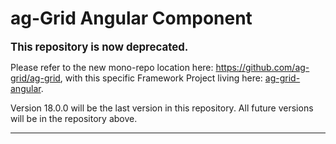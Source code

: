 ag-Grid Angular Component
==============

<big>**This repository is now deprecated.**</big>

Please refer to the new mono-repo location here: https://github.com/ag-grid/ag-grid, with this specific Framework Project living here: [ag-grid-angular](https://github.com/ag-grid/ag-grid/tree/master/community-modules/angular).

Version 18.0.0 will be the last version in this repository. All future versions will be in the repository above.

---

